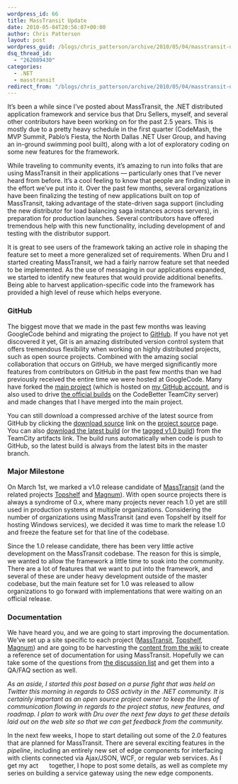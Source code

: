 ```yaml
---
wordpress_id: 66
title: MassTransit Update
date: 2010-05-04T20:56:07+00:00
author: Chris Patterson
layout: post
wordpress_guid: /blogs/chris_patterson/archive/2010/05/04/masstransit-update.aspx
dsq_thread_id:
  - "262089430"
categories:
  - .NET
  - masstransit
redirect_from: "/blogs/chris_patterson/archive/2010/05/04/masstransit-update.aspx/"
---
```

It&#8217;s been a while since I&#8217;ve posted about MassTransit, the .NET distributed application framework and service bus that Dru Sellers, myself, and several other contributors have been working on for the past 2.5 years. This is mostly due to a pretty heavy schedule in the first quarter (CodeMash, the MVP Summit, Pablo&#8217;s Fiesta, the North Dallas .NET User Group, and having an in-ground swimming pool built), along with a lot of exploratory coding on some new features for the framework. 

While traveling to community events, it&#8217;s amazing to run into folks that are using MassTransit in their applications &#8212; particularly ones that I&#8217;ve never heard from before. It&#8217;s a cool feeling to know that people are finding value in the effort we&#8217;ve put into it. Over the past few months, several organizations have been finalizing the testing of new applications built on top of MassTransit, taking advantage of the state-driven saga support (including the new distributor for load balancing saga instances across servers), in preparation for production launches. Several contributors have offered tremendous help with this new functionality, including development of and testing with the distributor support. 

It is great to see users of the framework taking an active role in shaping the feature set to meet a more generalized set of requirements. When Dru and I started creating MassTransit, we had a fairly narrow feature set that needed to be implemented. As the use of messaging in our applications expanded, we started to identify new features that would provide additional benefits. Being able to harvest application-specific code into the framework has provided a high level of reuse which helps everyone. 

### GitHub

The biggest move that we made in the past few months was leaving GoogleCode behind and migrating the project to [GitHub](http://github.com/phatboyg). If you have not yet discovered it yet, Git is an amazing distributed version control system that offers tremendous flexibility when working on highly distributed projects, such as open source projects. Combined with the amazing social collaboration that occurs on GitHub, we have merged significantly more features from contributors on GitHub in the past few months than we had previously received the entire time we were hosted at GoogleCode. Many have forked the [main project](http://github.com/phatboyg/MassTransit) (which is hosted on [my GitHub account](http://github.com/phatboyg), and is also used to drive [the official builds](http://teamcity.codebetter.com/project.html?projectId=project6&tab=projectOverview) on the CodeBetter TeamCity server) and made changes that I have merged into the main project. 

You can still download a compressed archive of the latest source from GitHub by clicking the [download source](http://github.com/phatboyg/MassTransit) link on the [project source](http://github.com/phatboyg/MassTransit) page. You can also [download the latest build](http://teamcity.codebetter.com/viewType.html?buildTypeId=bt8&tab=buildTypeStatusDiv) (or the [tagged v1.0 build](http://teamcity.codebetter.com/viewLog.html?buildId=10337&buildTypeId=bt8&tab=artifacts)) from the TeamCity artifacts link. The build runs automatically when code is push to GitHub, so the latest build is always from the latest bits in the master branch. 

### Major Milestone

On March 1st, we marked a v1.0 release candidate of [MassTransit](http://masstransit-project.com/) (and the related projects [Topshelf](http://topshelf-project.com/) and [Magnum](http://magnum-project.net/)). With open source projects there is always a syndrome of 0.x, where many projects never reach 1.0 yet are still used in production systems at multiple organizations. Considering the number of organizations using MassTransit (and even Topshelf by itself for hosting Windows services), we decided it was time to mark the release 1.0 and freeze the feature set for that line of the codebase. 

Since the 1.0 release candidate, there has been very little active development on the MassTransit codebase. The reason for this is simple, we wanted to allow the framework a little time to soak into the community. There are a lot of features that we want to put into the framework, and several of these are under heavy development outside of the master codebase, but the main feature set for 1.0 was released to allow organizations to go forward with implementations that were waiting on an official release. 

### Documentation

We have heard you, and we are going to start improving the documentation. We&#8217;ve set up a site specific to each project ([MassTransit](http://masstransit-project.com/), [Topshelf](http://topshelf-project.com/), [Magnum](http://magnum-project.net/)) and are going to be harvesting the [content from the wiki](http://masstransit.pbworks.com/) to create a reference set of documentation for using MassTransit. Hopefully we can take some of the questions from [the discussion list](http://groups.google.com/group/masstransit-discuss) and get them into a QA/FAQ section as well. 

_As an aside, I started this post based on a purse fight that was held on Twitter this morning in regards to OSS activity in the .NET community. It is certainly important as an open source project owner to keep the lines of communication flowing in regards to the project status, new features, and roadmap. I plan to work with Dru over the next few days to get these details laid out on the web site so that we can get feedback from the community._ 

In the next few weeks, I hope to start detailing out some of the 2.0 features that are planned for MassTransit. There are several exciting features in the _pipeline_, including an entirely new set of edge components for interfacing with clients connected via Ajax/JSON, WCF, or regular web services. As I get my act<span style="color:white">ors</span> together, I hope to post some details, as well as complete my series on building a service gateway using the new edge components.